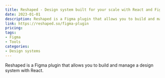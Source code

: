 ```yaml
---
title: Reshaped - Design system built for your scale with React and Figma
date: 2023-01-01
description: Reshaped is a Figma plugin that allows you to build and manage a design system with React.
link: https://reshaped.so/figma-plugin
pricing: 
tags: 
- Figma
- Tools
categories: 
- Design systems
---
```


Reshaped is a Figma plugin that allows you to build and manage a design system with React.